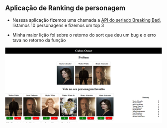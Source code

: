 ## Aplicação de Ranking de personagem

- Nesssa aplicação fizemos uma chamada a [API do seriado Breaking Bad](https://breakingbadapi.com/), listamos 10 personagens e fizemos um top 3

- Minha maior lição foi sobre o retorno do sort que deu um bug e o erro tava no retorno da função





![](./oscar.png)
